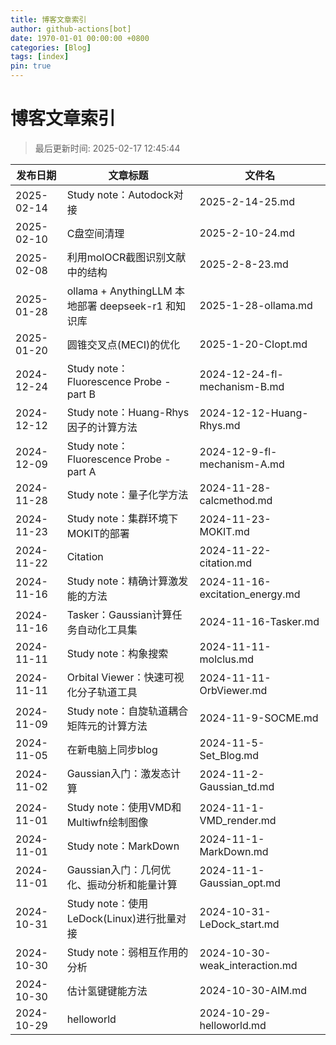 ```yaml
---
title: 博客文章索引
author: github-actions[bot]
date: 1970-01-01 00:00:00 +0800
categories: [Blog]
tags: [index]
pin: true
---
```


# 博客文章索引

> 最后更新时间: 2025-02-17 12:45:44

| 发布日期 | 文章标题 | 文件名 |
|----------|----------|--------|
| 2025-02-14 | Study note：Autodock对接 | 2025-2-14-25.md |
| 2025-02-10 | C盘空间清理 | 2025-2-10-24.md |
| 2025-02-08 | 利用molOCR截图识别文献中的结构 | 2025-2-8-23.md |
| 2025-01-28 | ollama + AnythingLLM 本地部署 deepseek-r1 和知识库 | 2025-1-28-ollama.md |
| 2025-01-20 | 圆锥交叉点(MECI)的优化 | 2025-1-20-CIopt.md |
| 2024-12-24 | Study note：Fluorescence Probe - part B | 2024-12-24-fl-mechanism-B.md |
| 2024-12-12 | Study note：Huang-Rhys因子的计算方法 | 2024-12-12-Huang-Rhys.md |
| 2024-12-09 | Study note：Fluorescence Probe - part A | 2024-12-9-fl-mechanism-A.md |
| 2024-11-28 | Study note：量子化学方法 | 2024-11-28-calcmethod.md |
| 2024-11-23 | Study note：集群环境下MOKIT的部署 | 2024-11-23-MOKIT.md |
| 2024-11-22 | Citation | 2024-11-22-citation.md |
| 2024-11-16 | Study note：精确计算激发能的方法 | 2024-11-16-excitation_energy.md |
| 2024-11-16 | Tasker：Gaussian计算任务自动化工具集 | 2024-11-16-Tasker.md |
| 2024-11-11 | Study note：构象搜索 | 2024-11-11-molclus.md |
| 2024-11-11 | Orbital Viewer：快速可视化分子轨道工具 | 2024-11-11-OrbViewer.md |
| 2024-11-09 | Study note：自旋轨道耦合矩阵元的计算方法 | 2024-11-9-SOCME.md |
| 2024-11-05 | 在新电脑上同步blog | 2024-11-5-Set_Blog.md |
| 2024-11-02 | Gaussian入门：激发态计算 | 2024-11-2-Gaussian_td.md |
| 2024-11-01 | Study note：使用VMD和Multiwfn绘制图像 | 2024-11-1-VMD_render.md |
| 2024-11-01 | Study note：MarkDown | 2024-11-1-MarkDown.md |
| 2024-11-01 | Gaussian入门：几何优化、振动分析和能量计算 | 2024-11-1-Gaussian_opt.md |
| 2024-10-31 | Study note：使用LeDock(Linux)进行批量对接 | 2024-10-31-LeDock_start.md |
| 2024-10-30 | Study note：弱相互作用的分析 | 2024-10-30-weak_interaction.md |
| 2024-10-30 | 估计氢键键能方法 | 2024-10-30-AIM.md |
| 2024-10-29 | helloworld | 2024-10-29-helloworld.md |
